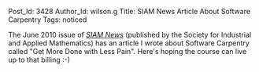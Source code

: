 Post_Id: 3428
Author_Id: wilson.g
Title: SIAM News Article About Software Carpentry
Tags: noticed

<p>The June 2010 issue of <a href="http://www.siam.org/news/"><em>SIAM News</em></a> (published by the Society for Industrial and Applied Mathematics) has an article I wrote about Software Carpentry called "Get More Done with Less Pain". Here's hoping the course can live up to that billing :-)</p>
